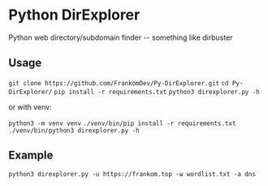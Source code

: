 # Python DirExplorer

Python web directory/subdomain finder -- something like dirbuster

## Usage
``git clone https://github.com/FrankomDev/Py-DirExplorer.git``
``cd Py-DirExplorer/``
``pip install -r requirements.txt``
``python3 direxplorer.py -h``

or with venv:

``python3 -m venv venv``
``./venv/bin/pip install -r requirements.txt``
``./venv/bin/python3 direxplorer.py -h``

## Example
``python3 direxplorer.py -u https://frankom.top -w wordlist.txt -a dns``
